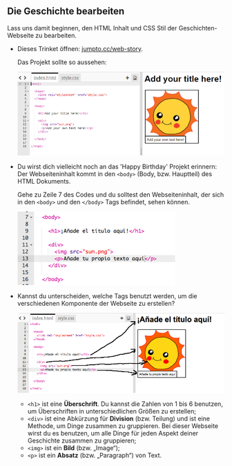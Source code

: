## Die Geschichte bearbeiten

Lass uns damit beginnen, den HTML Inhalt und CSS Stil der Geschichten-Webseite zu bearbeiten.

+ Dieses Trinket öffnen: <a href="http://jumpto.cc/web-story" target="_blank">jumpto.cc/web-story</a>. 

	Das Projekt sollte so aussehen:
	
	![screenshot](images/story-starter.png)

+ Du wirst dich vielleicht noch an das 'Happy Birthday' Projekt erinnern: Der Webseiteninhalt kommt in den `<body>` (Body, bzw. Hauptteil) des HTML Dokuments.

	Gehe zu Zeile 7 des Codes und du solltest den Webseiteninhalt, der sich in den `<body>` und den `</body>` Tags befindet, sehen können.

	![screenshot](images/story-html.png)

+ Kannst du unterscheiden, welche Tags benutzt werden, um die verschiedenen Komponente der Webseite zu erstellen?

	![screenshot](images/story-elements.png)

	+ `<h1>` ist eine __Überschrift__. Du kannst die Zahlen von 1 bis 6 benutzen, um Überschriften in unterschiedlichen Größen zu erstellen;
	+ `<div>` ist eine Abkürzung für __Division__ (bzw. Teilung) und ist eine Methode, um Dinge zusammen zu gruppieren. Bei dieser Webseite wirst du es benutzen, um alle Dinge für jeden Aspekt deiner Geschichte zusammen zu gruppieren;
	+ `<img>` ist ein __Bild__ (bzw. „Image“);
	+ `<p>` ist ein __Absatz__ (bzw. „Paragraph“) von Text.
